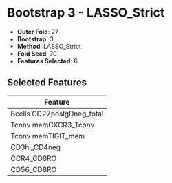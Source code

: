 # Bootstrap 3 - LASSO_Strict

- **Outer Fold**: 27
- **Bootstrap**: 3
- **Method**: LASSO_Strict
- **Fold Seed**: 70
- **Features Selected**: 6

## Selected Features

| Feature |
|---------|
| Bcells CD27posIgDneg_total |
| Tconv memCXCR3_Tconv |
| Tconv memTIGIT_mem |
| CD3hi_CD4neg |
| CCR4_CD8RO |
| CD56_CD8RO |
